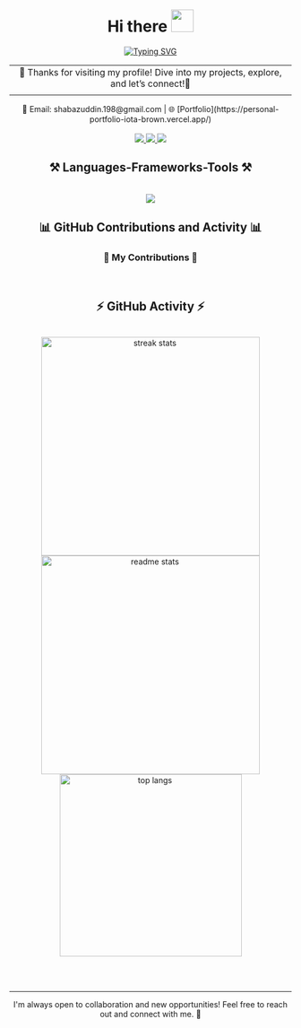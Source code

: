 <h1 align="center">
  Hi there
  <img src="https://media.giphy.com/media/hvRJCLFzcasrR4ia7z/giphy.gif" width="40">
</h1>

<div align="center">
  <a href="https://github.com/MohammadShabazuddin">
    <img src="https://readme-typing-svg.demolab.com?font=Fira+Code&pause=1000&random=true&width=435&lines=I'm+Shabazuddin+Mohammad" alt="Typing SVG" />
  </a>
</div>

<div align="center">
  <table style="width:100%" >
    <tr>
      <td align="center">
        🎉 Thanks for visiting my profile! Dive into my projects, explore, and let’s connect!🌟
      </td>
    </tr>
    <tr>
      <td align="center">
        <img src="https://profile-counter.glitch.me/MohammadShabazuddin/count.svg" alt="" />
      </td>
    </tr>
  </table>
</div>

<div align="center">
 📧 Email: shabazuddin.198@gmail.com | 🌐 [Portfolio](https://personal-portfolio-iota-brown.vercel.app/)
</div>
 <br/>
<div align="center"> 
  <a href="mailto:shabazuddin.198@gmail.com">
    <img src="https://img.shields.io/badge/Gmail-333333?style=for-the-badge&logo=gmail&logoColor=red" />
  </a>
  <a href="https://www.linkedin.com/in/shabazuddin123/" target="_blank">
    <img src="https://img.shields.io/badge/LinkedIn-0077B5?style=for-the-badge&logo=linkedin&logoColor=white" target="_blank" />
  </a>
  <a href="https://github.com/MohammadShabazuddin" target="_blank">
     <img src="https://img.shields.io/badge/GitHub-181717?style=for-the-badge&logo=github&logoColor=white" target="_blank" />
  </a>
</div>

<h2 align="center">⚒️ Languages-Frameworks-Tools ⚒️</h2>
<br/>
<div align="center">
    <img src="https://skillicons.dev/icons?i=java,python,javascript,react,nextjs,nodejs,express,mongodb,aws,docker,vscode,github,git" /><br>
</div>

<h2 align="center">📊 GitHub Contributions and Activity 📊</h2>
<div align="center">
  <h3>🐍 My Contributions 🐍</h3>
 
  <br/>
</div>

<h2 align="center">⚡ GitHub Activity ⚡</h2>
<br>
<div align="center">
  <img width=390 src="https://github-readme-streak-stats-salesp07.vercel.app/?user=MohammadShabazuddin&count_private=true&theme=react&border_radius=10" alt="streak stats"/>
  <img width=390 src="https://github-readme-stats-salesp07.vercel.app/api?username=MohammadShabazuddin&count_private=true&show_icons=true&theme=react&rank_icon=github&border_radius=10" alt="readme stats" />
  <br/>
  <img width=325 align="center" src="https://github-readme-stats-salesp07.vercel.app/api/top-langs/?username=MohammadShabazuddin&hide=HTML&langs_count=8&layout=compact&theme=react&border_radius=10&size_weight=0.5&count_weight=0.5&exclude_repo=github-readme-stats" alt="top langs" />
</div>

<br/><br/>

<hr/>
<div align="center">
I'm always open to collaboration and new opportunities! Feel free to reach out and connect with me. 🌟
</div>
